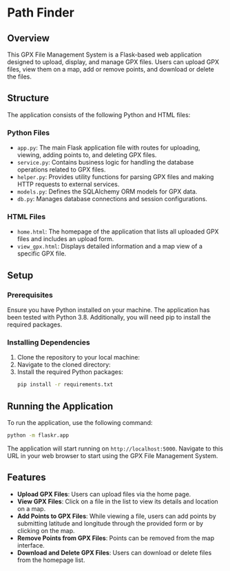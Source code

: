 ﻿# Path Finder

## Overview

This GPX File Management System is a Flask-based web application designed to upload, display, and manage GPX files. Users can upload GPX files, view them on a map, add or remove points, and download or delete the files.

## Structure

The application consists of the following Python and HTML files:

### Python Files

- `app.py`: The main Flask application file with routes for uploading, viewing, adding points to, and deleting GPX files.
- `service.py`: Contains business logic for handling the database operations related to GPX files.
- `helper.py`: Provides utility functions for parsing GPX files and making HTTP requests to external services.
- `models.py`: Defines the SQLAlchemy ORM models for GPX data.
- `db.py`: Manages database connections and session configurations.

### HTML Files

- `home.html`: The homepage of the application that lists all uploaded GPX files and includes an upload form.
- `view_gpx.html`: Displays detailed information and a map view of a specific GPX file.

## Setup

### Prerequisites

Ensure you have Python installed on your machine. The application has been tested with Python 3.8. Additionally, you will need pip to install the required packages.

### Installing Dependencies

1. Clone the repository to your local machine:
2. Navigate to the cloned directory:
3. Install the required Python packages:
   ```bash
   pip install -r requirements.txt
   ```

## Running the Application

To run the application, use the following command:
```bash
python -m flaskr.app
```

The application will start running on `http://localhost:5000`. Navigate to this URL in your web browser to start using the GPX File Management System.

## Features

- **Upload GPX Files**: Users can upload files via the home page.
- **View GPX Files**: Click on a file in the list to view its details and location on a map.
- **Add Points to GPX Files**: While viewing a file, users can add points by submitting latitude and longitude through the provided form or by clicking on the map.
- **Remove Points from GPX Files**: Points can be removed from the map interface.
- **Download and Delete GPX Files**: Users can download or delete files from the homepage list.